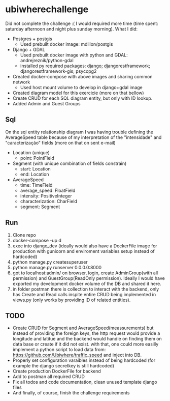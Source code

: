 # ubiwherechallenge
Did not complete the challenge :( I would required more time (time spent: saturday afternoon and night plus sunday morning). What I did:
- Postgres + postgis
	- Used prebuilt docker image: mdillon/postgis
- Django + GDAL
	- Used prebuilt docker image with python and GDAL: andrejreznik/python-gdal
	- installed py required packages: django; djangorestframework; djangorestframework-gis; psycopg2
- Created docker-compose with above images and sharing common network
	- Used host mount volume to develop in django+gdal image
- Created diagram model for this exercicie (more on that bellow)
- Create CRUD for each SQL diagram entity, but only with ID lookup.
- Added Admin and Guest Groups

## Sql
On the sql entity relationship diagram I was having trouble defining the AverageSpeed table because of my interpretation of the "intensidade" and "caracterização" fields (more on that on sent e-mail)
- Location (unique)
	- point: PointField
- Segment (with unique combination of fields constrain)
	- start: Location
	- end: Location
- AverageSpeed
	- time: TimeField
	- average_speed: FloatField
	- intensity: PositiveInteger
	- characterization: CharField
	- segment: Segment

## Run
1. Clone repo
2. docker-compose -up d
3. exec into django_dev (ideally would also have a DockerFile image for production with gunicorn and enviroment variables setup instead of hardcoded)
4. python manage.py createsuperuser
5. python manage.py runserver 0.0.0.0:8000
6. got to localhost:admin/ on browser, login, create AdminGroup(with all permission) and GuestGroup(ReadOnly permission). Ideally I would have exported my development docker volume of the DB and shared it here.
7. in folder postman there is collection to interact with the backend, only has Create and Read calls inspite entire CRUD being implemented in views.py (only works by providing ID of related entities).

## TODO
- Create CRUD for Segment and AverageSpeed(meassurements) but instead of providing the foreign keys, the http request would provide a longitude and latitue and the backend would handle on finding them on data base or create if it did not exist. with that, one could more easilly implement a python script to load data from: https://github.com/Ubiwhere/traffic_speed and inject into DB.
- Properly set configuration varaibles instead of being hardcoded (for example the django secretkey is still hardcoded)
- Create production DockerFile for backend
- Add to postman all required CRUD
- Fix all todos and code documentation, clean unused template django files
- And finally, of course, finish the challenge requirements
